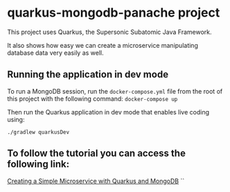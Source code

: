 # quarkus-mongodb-panache project

This project uses Quarkus, the Supersonic Subatomic Java Framework.

It also shows how easy we can create a microservice manipulating database data very easily as well. 

## Running the application in dev mode

To run a MongoDB session, run the `docker-compose.yml` file from the root of this project 
with the following command:
`docker-compose up`

Then run the Quarkus application in dev mode that enables live coding using:
```shell script
./gradlew quarkusDev
```

## To follow the tutorial you can access the following link:

[Creating a Simple Microservice with Quarkus and MongoDB](https://javachallengers.com/creating-a-simple-microservice-with-quarkus-and-mongodb/)
``

